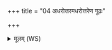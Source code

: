 +++
title = "04 अधरोत्तरमधरोत्तरेण गूढः"

+++
<details><summary>मूलम् (WS)</summary>

अधरोत्तरमधरोत्तरेण गूढः पृथिव्या मोत् सृपत्।  
वज्रेणावहतः शयान् ॥ ॥ ५ ॥
</details>